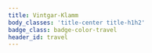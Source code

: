 ```yaml
---
title: Vintgar-Klamm
body_classes: 'title-center title-h1h2'
badge_class: badge-color-travel
header_id: travel
---
```



